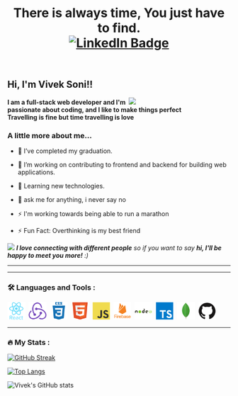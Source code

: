 <h1 align="center">
  There is always time, You just have to find.
  <div id="badges" align="center">
  <a href="https://www.linkedin.com/in/vivek-soni-1269a2210/">
    <img src="https://img.shields.io/badge/LinkedIn-blue?style=for-the-badge&logo=linkedin&logoColor=white" alt="LinkedIn Badge"/>
  </a>
</div>
<div id="header" align="center">
    <img  src="https://komarev.com/ghpvc/?username=imvsoni24&style=flat-square&color=blue" alt=""/>
</div>
</h1>

<h2> Hi, I'm Vivek Soni!! </h2>
<img align='right' src="https://media.giphy.com/media/M9gbBd9nbDrOTu1Mqx/giphy.gif" width="230">
<h4>I am a full-stack web developer and I'm passionate about coding, and I like to make things perfect</br>
Travelling is fine but time travelling is love
</h4>


###  A little more about me...  
- :telescope: I’ve completed my graduation.

- :telescope: I’m working on contributing to frontend and backend for building web applications.

- :seedling: Learning new technologies.

- 💬 ask me for anything, i never say no 

- :zap: I'm working towards being able to run a marathon

- ⚡ Fun Fact: Overthinking is my best friend



<img src="https://media.giphy.com/media/LnQjpWaON8nhr21vNW/giphy.gif" width="60"> <em><b>I love connecting with different people</b> so if you want to say <b>hi, I'll be happy to meet you more!</b> :)</em>

---

---

### :hammer_and_wrench: Languages and Tools :

<div>
  <img src="https://github.com/devicons/devicon/blob/master/icons/react/react-original-wordmark.svg" title="React" alt="React" width="40" height="40"/>&nbsp;
  <img src="https://github.com/devicons/devicon/blob/master/icons/redux/redux-original.svg" title="Redux" alt="Redux " width="40" height="40"/>&nbsp;
  <img src="https://github.com/devicons/devicon/blob/master/icons/css3/css3-plain-wordmark.svg"  title="CSS3" alt="CSS" width="40" height="40"/>&nbsp;
  <img src="https://github.com/devicons/devicon/blob/master/icons/html5/html5-original.svg" title="HTML5" alt="HTML" width="40" height="40"/>&nbsp;
  <img src="https://github.com/devicons/devicon/blob/master/icons/javascript/javascript-original.svg" title="JavaScript" alt="JavaScript" width="40" height="40"/>&nbsp;
  <img src="https://github.com/devicons/devicon/blob/master/icons/firebase/firebase-plain-wordmark.svg" title="Firebase" alt="Firebase" width="40" height="40"/>&nbsp;
  <img src="https://github.com/devicons/devicon/blob/master/icons/nodejs/nodejs-original-wordmark.svg" title="NodeJS" alt="NodeJS" width="40" height="40"/>&nbsp;
   <img src="https://github.com/devicons/devicon/blob/master/icons/typescript/typescript-original.svg" title="NodeJS" alt="NodeJS" width="40" height="40"/>&nbsp;
   <img src="https://github.com/devicons/devicon/blob/master/icons/mongodb/mongodb-original.svg" title="NodeJS" alt="NodeJS" width="40" height="40"/>&nbsp;
   <img src="https://github.com/devicons/devicon/blob/master/icons/github/github-original.svg" title="NodeJS" alt="NodeJS" width="40" height="40"/>&nbsp;
</div>

---

### :fire: My Stats :

[![GitHub Streak](http://github-readme-streak-stats.herokuapp.com?user=imvsoni24&theme=dark&background=000000)](https://git.io/streak-stats)

[![Top Langs](https://github-readme-stats.vercel.app/api/top-langs/?username=imvsoni24&layout=compact&theme=vision-friendly-dark)](https://github.com/imvsoni24/github-readme-stats)

![Vivek's GitHub stats](https://github-readme-stats.vercel.app/api?username=imvsoni24&show_icons=true&theme=radical)
